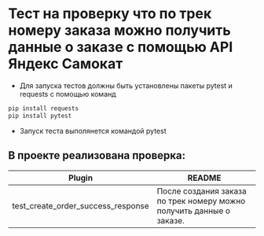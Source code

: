 # Тест на проверку что по трек номеру заказа можно получить данные о заказе с помощью API Яндекс Самокат
- Для запуска тестов должны быть установлены пакеты pytest и requests с помощью команд 
```sh
pip install requests
pip install pytest
```
- Запуск теста выполянется командой pytest

## В проекте реализована проверка:

| Plugin | README |
| ------ | ------ |
| test_create_order_success_response | После создания заказа по трек номеру можно получить данные о заказе.